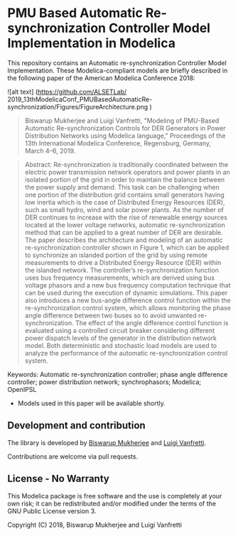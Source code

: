 # PMU Based Automatic Re-synchronization Controller Model Implementation in Modelica

This repository contains an Automatic re-synchronization Controller Model Implementation. These Modelica-compliant models are briefly described in the following paper of the American Modelica Conference 2018:

![alt text]
(https://github.com/ALSETLab/
        2019_13thModelicaConf_PMUBasedAutomaticRe-synchronization/Figures/FigureArchitecture.png
      )

> Biswarup Mukherjee and Luigi Vanfretti, "Modeling of PMU-Based Automatic Re-synchronization Controls for DER Generators in Power Distribution Networks using Modelica language," Proceedings of the 13th International Modelica Conference, Regensburg, Germany, March 4–6, 2019.


> Abstract: Re-synchronization is traditionally coordinated between the electric power transmission network operators and power plants in an isolated portion of the grid in order to maintain the balance between the power supply and demand. This task can be challenging when one portion of the distribution grid contains small generators having low inertia which is the case of Distributed Energy Resources (DER), such as small hydro, wind and solar power plants. As the number of DER continues to increase with the rise of renewable energy sources located at the lower voltage networks, automatic re-synchronization method that can be applied to a great number of DER are desirable.
The paper describes the architecture and modeling of an automatic re-synchronization controller shown in Figure 1, which can be applied to synchronize an islanded portion of the grid by using remote measurements to drive a Distributed Energy Resource (DER) within the islanded network. The controller’s re-synchronization function uses bus frequency measurements, which are derived using bus voltage phasors and a new bus frequency computation technique that can be used during the execution of dynamic simulations. 
This paper also introduces a new bus-angle difference control function within the re-synchronization control system, which allows monitoring the phase angle difference between two buses so to avoid unwanted re-synchronization. The effect of the angle difference control function is evaluated using a controlled circuit breaker considering different power dispatch levels of the generator in the distribution network model. Both deterministic and stochastic load models are used to analyze the performance of the automatic re-synchronization control system. 

Keywords: Automatic re-synchronization controller; phase angle difference controller; power distribution network; synchrophasors; Modelica; OpenIPSL



- Models used in this paper will be available shortly.


## Development and contribution

The library is developed by [Biswarup Mukherjee](https://github.com/BiswarupM) and [Luigi Vanfretti](https://github.com/lvanfretti).

Contributions are welcome via pull requests.

## License - No Warranty

This Modelica package is free software and the use is completely at your own risk; it can be redistributed and/or modified under the terms of the GNU Public License version 3.

Copyright (C) 2018, Biswarup Mukherjee and Luigi Vanfretti

